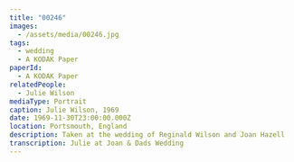 ```yaml
---
title: "00246"
images:
  - /assets/media/00246.jpg
tags:
  - wedding
  - A KODAK Paper
paperId:
  - A KODAK Paper
relatedPeople:
  - Julie Wilson
mediaType: Portrait
caption: Julie Wilson, 1969
date: 1969-11-30T23:00:00.000Z
location: Portsmouth, England
description: Taken at the wedding of Reginald Wilson and Joan Hazell
transcription: Julie at Joan & Dads Wedding
---
```

